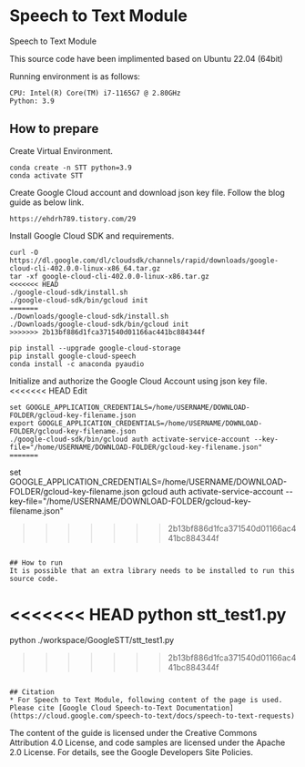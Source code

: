 # Speech to Text Module
Speech to Text Module

This source code have been implimented based on Ubuntu 22.04 (64bit)

Running environment is as follows:
```
CPU: Intel(R) Core(TM) i7-1165G7 @ 2.80GHz
Python: 3.9
```

## How to prepare
Create Virtual Environment.
```
conda create -n STT python=3.9
conda activate STT
```

Create Google Cloud account and download json key file.
Follow the blog guide as below link.
```
https://ehdrh789.tistory.com/29
```

Install Google Cloud SDK and requirements.
```
curl -O https://dl.google.com/dl/cloudsdk/channels/rapid/downloads/google-cloud-cli-402.0.0-linux-x86_64.tar.gz
tar -xf google-cloud-cli-402.0.0-linux-x86.tar.gz
<<<<<<< HEAD
./google-cloud-sdk/install.sh
./google-cloud-sdk/bin/gcloud init
=======
./Downloads/google-cloud-sdk/install.sh
./Downloads/google-cloud-sdk/bin/gcloud init
>>>>>>> 2b13bf886d1fca371540d01166ac441bc884344f

pip install --upgrade google-cloud-storage
pip install google-cloud-speech
conda install -c anaconda pyaudio
```

Initialize and authorize the Google Cloud Account using json key file.
<<<<<<< HEAD
Edit 
```
set GOOGLE_APPLICATION_CREDENTIALS=/home/USERNAME/DOWNLOAD-FOLDER/gcloud-key-filename.json
export GOOGLE_APPLICATION_CREDENTIALS=/home/USERNAME/DOWNLOAD-FOLDER/gcloud-key-filename.json
./google-cloud-sdk/bin/gcloud auth activate-service-account --key-file="/home/USERNAME/DOWNLOAD-FOLDER/gcloud-key-filename.json"
=======
```
set GOOGLE_APPLICATION_CREDENTIALS=/home/USERNAME/DOWNLOAD-FOLDER/gcloud-key-filename.json
gcloud auth activate-service-account --key-file="/home/USERNAME/DOWNLOAD-FOLDER/gcloud-key-filename.json"
>>>>>>> 2b13bf886d1fca371540d01166ac441bc884344f
```

## How to run
It is possible that an extra library needs to be installed to run this source code.
```
<<<<<<< HEAD
python stt_test1.py
=======
python ./workspace/GoogleSTT/stt_test1.py
>>>>>>> 2b13bf886d1fca371540d01166ac441bc884344f
```

## Citation
* For Speech to Text Module, following content of the page is used.
Please cite [Google Cloud Speech-to-Text Documentation](https://cloud.google.com/speech-to-text/docs/speech-to-text-requests) 
```
The content of the guide is licensed under the Creative Commons Attribution 4.0 License,
and code samples are licensed under the Apache 2.0 License.
For details, see the Google Developers Site Policies.
```
